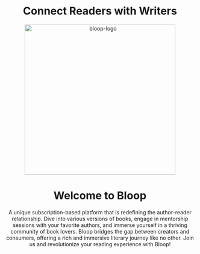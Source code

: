 <div align="center">

# **Connect Readers with Writers**

<img src="https://github.com/Bloopdotgg/.github/assets/64713734/626865d8-0989-4f91-8c10-d9843535e623" alt="bloop-logo" width="400"> </n>

<h1> Welcome to Bloop </h1>

<p> A unique subscription-based platform that is redefining the author-reader relationship. Dive into various versions of books, engage in mentorship sessions with your favorite authors, and immerse yourself in a thriving community of book lovers. Bloop bridges the gap between creators and consumers, offering a rich and immersive literary journey like no other. Join us and revolutionize your reading experience with Bloop! </p>
 </div>
